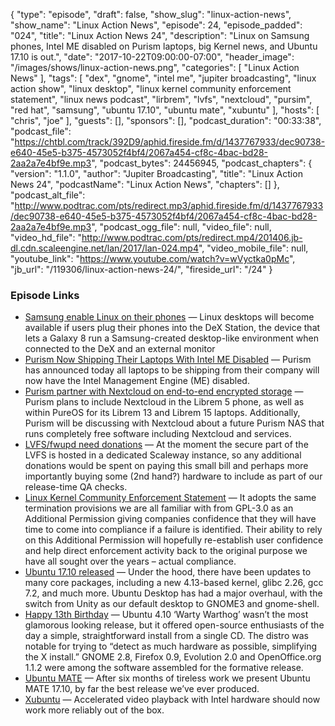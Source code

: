 {
  "type": "episode",
  "draft": false,
  "show_slug": "linux-action-news",
  "show_name": "Linux Action News",
  "episode": 24,
  "episode_padded": "024",
  "title": "Linux Action News 24",
  "description": "Linux on Samsung phones, Intel ME disabled on Purism laptops, big Kernel news, and Ubuntu 17.10 is out.",
  "date": "2017-10-22T09:00:00-07:00",
  "header_image": "/images/shows/linux-action-news.png",
  "categories": [
    "Linux Action News"
  ],
  "tags": [
    "dex",
    "gnome",
    "intel me",
    "jupiter broadcasting",
    "linux action show",
    "linux desktop",
    "linux kernel community enforcement statement",
    "linux news podcast",
    "lirbrem",
    "lvfs",
    "nextcloud",
    "pursim",
    "red hat",
    "samsung",
    "ubuntu 17.10",
    "ubuntu mate",
    "xubuntu"
  ],
  "hosts": [
    "chris",
    "joe"
  ],
  "guests": [],
  "sponsors": [],
  "podcast_duration": "00:33:38",
  "podcast_file": "https://chtbl.com/track/392D9/aphid.fireside.fm/d/1437767933/dec90738-e640-45e5-b375-4573052f4bf4/2067a454-cf8c-4bac-bd28-2aa2a7e4bf9e.mp3",
  "podcast_bytes": 24456945,
  "podcast_chapters": {
    "version": "1.1.0",
    "author": "Jupiter Broadcasting",
    "title": "Linux Action News 24",
    "podcastName": "Linux Action News",
    "chapters": []
  },
  "podcast_alt_file": "http://www.podtrac.com/pts/redirect.mp3/aphid.fireside.fm/d/1437767933/dec90738-e640-45e5-b375-4573052f4bf4/2067a454-cf8c-4bac-bd28-2aa2a7e4bf9e.mp3",
  "podcast_ogg_file": null,
  "video_file": null,
  "video_hd_file": "http://www.podtrac.com/pts/redirect.mp4/201406.jb-dl.cdn.scaleengine.net/lan/2017/lan-024.mp4",
  "video_mobile_file": null,
  "youtube_link": "https://www.youtube.com/watch?v=wVyctka0pMc",
  "jb_url": "/119306/linux-action-news-24/",
  "fireside_url": "/24"
}


### Episode Links

  * [Samsung enable Linux on their phones](https://www.theregister.co.uk/2017/10/19/samsung_linux_on_galaxy/ "Samsung enable Linux on their phones") — Linux desktops will become available if users plug their phones into the DeX Station, the device that lets a Galaxy 8 run a Samsung-created desktop-like environment when connected to the DeX and an external monitor 
  * [Purism Now Shipping Their Laptops With Intel ME Disabled](https://www.phoronix.com/scan.php?page=news_item&px=Librem-Laptops-ME-Disabled "Purism Now Shipping Their Laptops With Intel ME Disabled") — Purism has announced today all laptops to be shipping from their company will now have the Intel Management Engine (ME) disabled.
  * [Purism partner with Nextcloud on end-to-end encrypted storage](https://puri.sm/posts/purism-partners-with-nextcloud-to-build-and-include-end-to-end-encrypted-storage-products-and-services/ "Purism partner with Nextcloud on end-to-end encrypted storage") — Purism plans to include Nextcloud in the Librem 5 phone, as well as within PureOS for its Librem 13 and Librem 15 laptops. Additionally, Purism will be discussing with Nextcloud about a future Purism NAS that runs completely free software including Nextcloud and services. 
  * [LVFS/fwupd need donations](https://blogs.gnome.org/hughsie/2017/10/16/shaking-the-tin-for-lvfs-asking-for-donations/ "LVFS/fwupd need donations") — At the moment the secure part of the LVFS is hosted in a dedicated Scaleway instance, so any additional donations would be spent on paying this small bill and perhaps more importantly buying some (2nd hand?) hardware to include as part of our release-time QA checks.
  * [Linux Kernel Community Enforcement Statement](http://kroah.com/log/blog/2017/10/16/linux-kernel-community-enforcement-statement/ "Linux Kernel Community Enforcement Statement") — It adopts the same termination provisions we are all familiar with from GPL-3.0 as an Additional Permission giving companies confidence that they will have time to come into compliance if a failure is identified. Their ability to rely on this Additional Permission will hopefully re-establish user confidence and help direct enforcement activity back to the original purpose we have all sought over the years – actual compliance. 
  * [Ubuntu 17.10 released](https://fridge.ubuntu.com/2017/10/19/ubuntu-17-10-artful-aardvark-released/ "Ubuntu 17.10 released") — Under the hood, there have been updates to many core packages, including a new 4.13-based kernel, glibc 2.26, gcc 7.2, and much more. Ubuntu Desktop has had a major overhaul, with the switch from Unity as our default desktop to GNOME3 and gnome-shell. 
  * [Happy 13th Birthday](http://www.omgubuntu.co.uk/2017/10/ubuntu-birthday-13th "Happy 13th Birthday") — Ubuntu 4.10 ‘Warty Warthog’ wasn’t the most glamorous looking release, but it offered open-source enthusiasts of the day a simple, straightforward install from a single CD. The distro was notable for trying to “detect as much hardware as possible, simplifying the X install.” GNOME 2.8, Firefox 0.9, Evolution 2.0 and OpenOffice.org 1.1.2 were among the software assembled for the formative release.
  * [Ubuntu MATE](https://ubuntu-mate.org/blog/ubuntu-mate-artful-final-release/ "Ubuntu MATE") — After six months of tireless work we present Ubuntu MATE 17.10, by far the best release we’ve ever produced.
  * [Xubuntu](https://xubuntu.org/news/xubuntu-17-10-release/ "Xubuntu") — Accelerated video playback with Intel hardware should now work more reliably out of the box.


